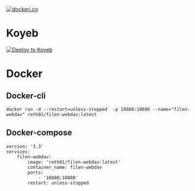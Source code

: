 [![dockeri.co](https://dockerico.blankenship.io/image/reth01/filen-webdav)](https://hub.docker.com/r/reth01/filen-webdav)

# Koyeb
[![Deploy to Koyeb](https://www.koyeb.com/static/images/deploy/button.svg)](https://app.koyeb.com/deploy?name=filen-webdav&type=docker&image=docker.io%2Freth01%2Ffilen-webdav&regions=was&env%5B%5D=&ports=18888%3Bhttp%3B%2F)

# Docker
## Docker-cli
```
docker run -d --restart=unless-stopped  -p 18888:18888 --name="filen-webdav" reth01/filen-webdav:latest
```

## Docker-compose
```
version: '3.3'
services:
    filen-webdav:
        image: 'reth01/filen-webdav:latest'
        container_name: filen-webdav
        ports:
            - '18888:18888'
        restart: unless-stopped
```
